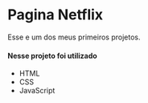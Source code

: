 # Pagina Netflix

Esse e um dos meus primeiros projetos.

#### Nesse projeto foi utilizado 
- HTML 
- CSS
- JavaScript
